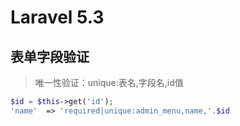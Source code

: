 # Laravel 5.3
## 表单字段验证
> 唯一性验证：unique:表名,字段名,id值
```php
$id = $this->get('id');
'name'  => 'required|unique:admin_menu,name,'.$id
```


















